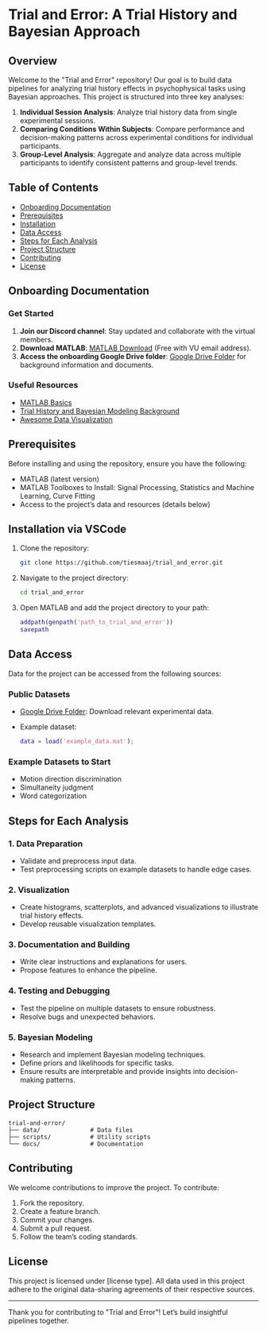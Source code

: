 # Trial and Error: A Trial History and Bayesian Approach

## Overview
Welcome to the "Trial and Error" repository! Our goal is to build data pipelines for analyzing trial history effects in psychophysical tasks using Bayesian approaches. This project is structured into three key analyses:

1. **Individual Session Analysis**: Analyze trial history data from single experimental sessions.
2. **Comparing Conditions Within Subjects**: Compare performance and decision-making patterns across experimental conditions for individual participants.
3. **Group-Level Analysis**: Aggregate and analyze data across multiple participants to identify consistent patterns and group-level trends.

## Table of Contents
- [Onboarding Documentation](#onboarding-documentation)
- [Prerequisites](#prerequisites)
- [Installation](#installation)
- [Data Access](#data-access)
- [Steps for Each Analysis](#steps-for-each-analysis)
- [Project Structure](#project-structure)
- [Contributing](#contributing)
- [License](#license)

## Onboarding Documentation
### Get Started

1. **Join our Discord channel**: Stay updated and collaborate with the virtual members.
2. **Download MATLAB**: [MATLAB Download](https://www.mathworks.com/downloads/) (Free with VU email address).
3. **Access the onboarding Google Drive folder**: [Google Drive Folder](https://drive.google.com/drive/folders/19-npik6O2sBKtePoqAmUu3XODVIH9Io7) for background information and documents.

### Useful Resources
- [MATLAB Basics](https://www.mathworks.com/help/matlab/)
- [Trial History and Bayesian Modeling Background](https://drive.google.com/drive/folders/19-npik6O2sBKtePoqAmUu3XODVIH9Io7)
- [Awesome Data Visualization](https://github.com/povilaskarvelis/DataViz)

## Prerequisites
Before installing and using the repository, ensure you have the following:

- MATLAB (latest version)
- MATLAB Toolboxes to Install: Signal Processing, Statistics and Machine Learning, Curve Fitting
- Access to the project’s data and resources (details below)

## Installation via VSCode
1. Clone the repository:
   ```bash
   git clone https://github.com/tiesmaaj/trial_and_error.git
   ```
2. Navigate to the project directory:
   ```bash
   cd trial_and_error
   ```
3. Open MATLAB and add the project directory to your path:
   ```matlab
   addpath(genpath('path_to_trial_and_error'))
   savepath
   ```

## Data Access
Data for the project can be accessed from the following sources:

### Public Datasets
- [Google Drive Folder](https://drive.google.com/drive/folders/19-npik6O2sBKtePoqAmUu3XODVIH9Io7): Download relevant experimental data.

- Example dataset:
  ```matlab
  data = load('example_data.mat');
  ```

### Example Datasets to Start
- Motion direction discrimination
- Simultaneity judgment
- Word categorization

## Steps for Each Analysis
### 1. Data Preparation
- Validate and preprocess input data.
- Test preprocessing scripts on example datasets to handle edge cases.

### 2. Visualization
- Create histograms, scatterplots, and advanced visualizations to illustrate trial history effects.
- Develop reusable visualization templates.

### 3. Documentation and Building
- Write clear instructions and explanations for users.
- Propose features to enhance the pipeline.

### 4. Testing and Debugging
- Test the pipeline on multiple datasets to ensure robustness.
- Resolve bugs and unexpected behaviors.

### 5. Bayesian Modeling
- Research and implement Bayesian modeling techniques.
- Define priors and likelihoods for specific tasks.
- Ensure results are interpretable and provide insights into decision-making patterns.

## Project Structure
```plaintext
trial-and-error/
├── data/              # Data files
├── scripts/           # Utility scripts
└── docs/              # Documentation
```

## Contributing
We welcome contributions to improve the project. To contribute:

1. Fork the repository.
2. Create a feature branch.
3. Commit your changes.
4. Submit a pull request.
5. Follow the team’s coding standards.

## License
This project is licensed under [license type]. All data used in this project adhere to the original data-sharing agreements of their respective sources.

---
Thank you for contributing to "Trial and Error"! Let’s build insightful pipelines together.

